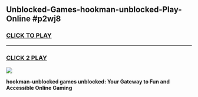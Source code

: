 
## Unblocked-Games-hookman-unblocked-Play-Online #p2wj8
<h3>
<a href="https://news.freeplayer.one?title=hookman-unblocked&ref=3">CLICK TO PLAY</a></h3>
<hr>

<h3>
<a href="https://news.freeplayer.one?title=hookman-unblocked&ref=3">CLICK 2 PLAY</a>
  
</h3>

<a href="https://news.freeplayer.one?title=hookman-unblocked&ref=3"><img src="https://clearcache.store/games.png"></a>


**hookman-unblocked games unblocked: Your Gateway to Fun and Accessible Online Gaming**
